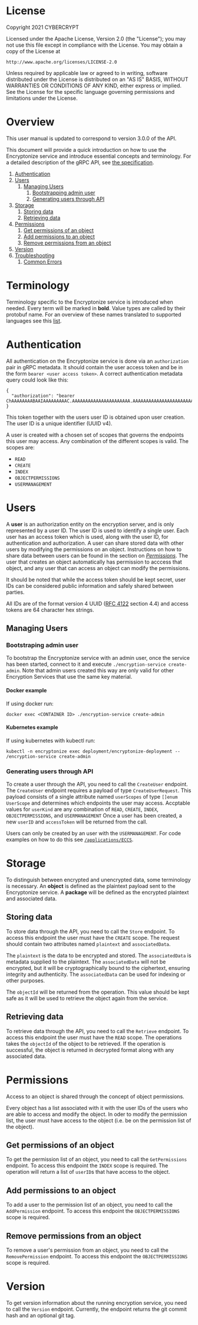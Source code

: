 # License
Copyright 2021 CYBERCRYPT

Licensed under the Apache License, Version 2.0 (the "License");
you may not use this file except in compliance with the License.
You may obtain a copy of the License at

    http://www.apache.org/licenses/LICENSE-2.0

Unless required by applicable law or agreed to in writing, software
distributed under the License is distributed on an "AS IS" BASIS,
WITHOUT WARRANTIES OR CONDITIONS OF ANY KIND, either express or implied.
See the License for the specific language governing permissions and
limitations under the License.

# Overview
This user manual is updated to correspond to version 3.0.0 of the API.

This document will provide a quick introduction on how to use the Encryptonize service and introduce
essential concepts and terminology. For a detailed description of the gRPC API, see [the
specification](../api/api-v3.0.0.md).

1. [Authentication](#authentication)
1. [Users](#users)
    1. [Managing Users](#managing-users)
        1. [Bootstrapping admin user](#bootstrapping-admin-user)
        1. [Generating users through API](#generating-users-through-api)
1. [Storage](#storage)
    1. [Storing data](#storing-data)
    1. [Retrieving data](#retrieving-data)
1. [Permissions](#permissions)
    1. [Get permissions of an object](#get-permissions-of-an-object)
    1. [Add permissions to an object](#add-permissions-to-an-object)
    1. [Remove permissions from an object](#get-version-information)
1. [Version](#version)
1. [Troubleshooting](#troubleshooting)
    1. [Common Errors](#common-errors)

# Terminology
Terminology specific to the Encryptonize service is introduced when needed. Every term will be
marked in **bold**. Value types are called by their protobuf name. For an overview of these names
translated to supported languages see this
[list](https://developers.google.com/protocol-buffers/docs/proto3#scalar).

# Authentication
All authentication on the Encryptonize service is done via an `authorization` pair in gRPC metadata. It should contain the user access token and be in the form `bearer <user access token>`.
A correct authentication metadata query could look like this:
```
{
  "authorization": "bearer ChAAAAAAAABAAIAAAAAAAAAC.AAAAAAAAAAAAAAAAAAAAAA.AAAAAAAAAAAAAAAAAAAAAAAAAAAAAAAAAAAAAAAAAAA",
}
```
This token together with the users user ID is obtained upon user creation.
The user ID is a unique identifier (UUID v4).

A user is created with a chosen set of scopes that governs the endpoints this user may access.
Any combination of the different scopes is valid. The scopes are:
- `READ`
- `CREATE`
- `INDEX`
- `OBJECTPERMISSIONS`
- `USERMANAGEMENT`

# Users
A **user** is an authorization entity on the encryption server, and is only represented by a user ID.
The user ID is used to identify a single user. Each user has an access token which is used, along
with the user ID, for authentication and authorization. A user can share stored data with other users
by modifying the permissions on an object. Instructions on how to share data
between users can be found in the section on [*Permissions*](#permissions). The user that creates
an object automatically has permission to acccess that object, and any user that can access an object
can modify the permissions.

It should be noted that while the access token should be kept secret, user IDs can be considered
public information and safely shared between parties.

All IDs are of the format version 4 UUID ([RFC 4122](https://tools.ietf.org/html/rfc4122) section 4.4)  and access tokens are 64 character hex strings.

## Managing Users
### Bootstraping admin user
To bootstrap the Encryptonize service with an admin user, once the service has been started, connect
to it and execute `./encryption-service create-admin`. Note that admin users created this way are only valid
for other Encryption Services that use the same key material.

#### Docker example
If using docker run:
```
docker exec <CONTAINER ID> ./encryption-service create-admin
```

#### Kubernetes example
If using kubernetes with kubectl run:
```
kubectl -n encryptonize exec deployment/encryptonize-deployment -- /encryption-service create-admin
```

### Generating users through API
To create a user through the API, you need to call the `CreateUser` endpoint. The `CreateUser`
endpoint requires a payload of type `CreateUserRequest`. This payload consists of a single attribute
named `userScopes` of type `[]enum UserScope` and determines which endpoints the user may access. Accptable
values for `userKind` are any combination of `READ`, `CREATE`, `INDEX`, `OBJECTPERMISSIONS`, and `USERMANAGEMENT`
Once a user has been created, a new `userID` and `accessToken` will be returned from the call.

Users can only be created by an user with the `USERMANAGEMENT`. For code examples on how to do this see
[`/applications/ECCS`](/applications/ECCS).

# Storage
To distinguish between encrypted and unencrypted data, some terminology is necessary. An **object**
is defined as the plaintext payload sent to the Encryptonize service. A **package** will be
defined as the encrypted plaintext and associated data.

## Storing data
To store data through the API, you need to call the `Store` endpoint. To access this endpoint the user must have the
`CREATE` scope. The request should contain two attributes named `plaintext` and `associatedData`.

The `plaintext` is the data to be encrypted and stored. The `associatedData` is metadata supplied
to the plaintext. The `associatedData` will not be encrypted, but it will be cryptographically
bound to the ciphertext, ensuring integrity and authenticity.
The  `associatedData` can be used for indexing or other purposes.

The `objectId` will be returned from the operation. This value should be kept safe as it will be used to retrieve the object again from the service.

## Retrieving data
To retrieve data through the API, you need to call the `Retrieve` endpoint. To access this endpoint the user must have
the `READ` scope. The operations takes the `objectId` of the object to be retrieved.
If the operation is successful, the object is returned in decrypted format along with any associated data.

# Permissions
Access to an object is shared through the concept of object permissions.

Every object has a list associated with it with the user IDs of the
users who are able to access and modify the object.
In oder to modify the permission list, the user must have access to the object (i.e. be on the permission list of the object).

## Get permissions of an object
To get the permission list of an object, you need to call the `GetPermissions` endpoint. To access this endpoint the `INDEX` scope is required.
The operation will return a list of `userID`s that have access to the object.

## Add permissions to an object
To add a user to the permission list of an object, you need to call the `AddPermission` endpoint. To access this endpoint the `OBJECTPERMISSIONS` scope is required.

## Remove permissions from an object
To remove a user's permission from an object, you need to call the `RemovePermission` endpoint. To access this endpoint the `OBJECTPERMISSIONS` scope is required.

# Version
To get version information about the running encryption service, you need to call the `Version` endpoint. Currently, the endpoint returns the git commit hash and an optional git tag.
